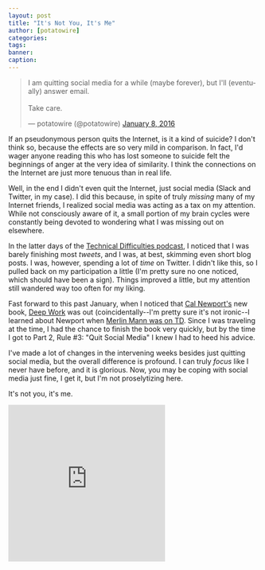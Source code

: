 ```yaml
---
layout: post
title: "It's Not You, It's Me"
author: [potatowire]
categories: 
tags: 
banner: 
caption: 
---
```



<blockquote class="twitter-tweet" data-lang="en"><p lang="en" dir="ltr">I am quitting social media for a while (maybe forever), but I&#39;ll (eventually) answer email.<br><br>Take care.</p>&mdash; potatowire (@potatowire) <a href="https://twitter.com/potatowire/status/685591953019244548">January 8, 2016</a></blockquote>
<script async src="//platform.twitter.com/widgets.js" charset="utf-8"></script>

If an pseudonymous person quits the Internet, is it a kind of suicide? I don't think so, because the effects are so very mild in comparison. In fact, I'd wager anyone reading this who has lost someone to suicide felt the beginnings of anger at the very idea of similarity. I think the connections on the Internet are just more tenuous than in real life.

Well, in the end I didn't even quit the Internet, just social media (Slack and Twitter, in my case). I did this because, in spite of truly *missing* many of my Internet friends, I realized social media was acting as a tax on my attention. While not consciously aware of it, a small portion of my brain cycles were constantly being devoted to wondering what I was missing out on elsewhere. 

In the latter days of the [Technical Difficulties podcast](http://technicaldifficulties.us/episodes), I noticed that I was barely finishing most *tweets*, and I was, at best, skimming even short blog posts. I was, however, spending a lot of *time* on Twitter. I didn't like this, so I pulled back on my participation a little (I'm pretty sure no one noticed, which should have been a sign). Things improved a little, but my attention still wandered way too often for my liking.

Fast forward to this past January, when I noticed that [Cal Newport's](http://calnewport.com/about/) new book, [Deep Work](http://calnewport.com/books/deep-work/) was out (coincidentally--I'm pretty sure it's not ironic--I learned about Newport when [Merlin Mann was on TD](http://technicaldifficulties.us/episodes/057-reinventing-yourself-with-merlin-mann). Since I was traveling at the time, I had the chance to finish the book very quickly, but by the time I got to Part 2, Rule #3: "Quit Social Media" I knew I had to heed his advice.

I've made a lot of changes in the intervening weeks besides just quitting social media, but the overall difference is profound. I can truly *focus* like I never have before, and it is glorious. Now, you may be coping with social media just fine, I get it, but I'm not proselytizing here. 

It's not you, it's me.

<iframe width="315" height="315" src="https://www.youtube.com/embed/B0q5QuJ0Yq0" frameborder="0" allowfullscreen></iframe>
